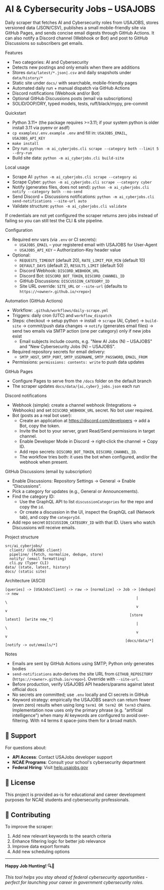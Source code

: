 # AI & Cybersecurity Jobs – USAJOBS

Daily scraper that fetches AI and Cybersecurity roles from USAJOBS, stores versioned data (JSON/CSV), publishes a small mobile-friendly site via GitHub Pages, and sends concise email digests through GitHub Actions. It can also notify a Discord channel (Webhook or Bot) and post to GitHub Discussions so subscribers get emails.

Features
- Two categories: AI and Cybersecurity
- Detects new postings and only emails when there are additions
- Stores `data/latest/*.json|.csv` and daily snapshots under `data/history/*`
- Static site under `docs/` with searchable, mobile-friendly pages
- Automated daily run + manual dispatch via GitHub Actions
- Discord notifications (Webhook and/or Bot)
- Optional GitHub Discussions posts (email via subscriptions)
- SOLID/OOP/DRY, typed models, tests, ruff/black/mypy, pre-commit

Quickstart
- Python 3.11+ (the package requires >=3.11; if your system python is older install 3.11 via pyenv or asdf)
- `cp examples/.env.example .env` and fill in: `USAJOBS_EMAIL`, `USAJOBS_API_KEY`
- `make install`
- Dry run: `python -m ai_cyberjobs.cli scrape --category both --limit 5 --dry-run`
- Build site data: `python -m ai_cyberjobs.cli build-site`

Local usage
- Scrape AI: `python -m ai_cyberjobs.cli scrape --category ai`
- Scrape Cyber: `python -m ai_cyberjobs.cli scrape --category cyber`
- Notify (generates files, does not send): `python -m ai_cyberjobs.cli notify --category both --no-send`
- Send Discord + Discussions notifications: `python -m ai_cyberjobs.cli send-notifications --site-url auto`
- Validate structure: `python -m ai_cyberjobs.cli validate`

If credentials are not yet configured the scraper returns zero jobs instead of failing so you can still test the CLI & site pipeline.

Configuration
- Required env vars (via `.env` or CI secrets):
  - `USAJOBS_EMAIL` – your registered email with USAJOBS for User-Agent
  - `USAJOBS_API_KEY` – Authorization-Key header value
- Optional:
  - `REQUESTS_TIMEOUT` (default 20), `RATE_LIMIT_PER_MIN` (default 10)
  - `DEFAULT_DAYS` (default 2), `RESULTS_LIMIT` (default 50)
  - Discord Webhook: `DISCORD_WEBHOOK_URL`
  - Discord Bot: `DISCORD_BOT_TOKEN`, `DISCORD_CHANNEL_ID`
  - GitHub Discussions: `DISCUSSION_CATEGORY_ID`
  - Site URL override: `SITE_URL` or `--site-url` (defaults to `https://<owner>.github.io/<repo>`)

 Automation (GitHub Actions)
- Workflow: `.github/workflows/daily-scrape.yml`
- Triggers: daily cron (UTC) and `workflow_dispatch`
- Steps: checkout → setup python → install → `scrape` (AI, Cyber) → `build-site` → commit/push data changes → `notify` (generates email files) → send two emails via SMTP action (one per category) only if new jobs exist
  - Email subjects include counts, e.g. "New AI Jobs (N) – USAJOBS" and "New Cybersecurity Jobs (N) – USAJOBS".
- Required repository secrets for email delivery:
  - `SMTP_HOST`, `SMTP_PORT`, `SMTP_USERNAME`, `SMTP_PASSWORD`, `EMAIL_FROM`
- Permissions: `permissions: contents: write` to push data updates

GitHub Pages
- Configure Pages to serve from the `/docs` folder on the default branch
- The scraper updates `docs/data/{ai,cyber}_jobs.json` each run

Discord notifications
- Webhook (simple): create a channel webhook (Integrations → Webhooks) and set `DISCORD_WEBHOOK_URL` secret. No bot user required.
- Bot (posts as a real bot user):
  - Create an application at https://discord.com/developers → add a Bot, copy the token.
  - Invite the bot to your server, grant Read/Send permissions in target channel.
  - Enable Developer Mode in Discord → right‑click the channel → Copy ID.
  - Add repo secrets: `DISCORD_BOT_TOKEN`, `DISCORD_CHANNEL_ID`.
  - The workflow tries both: it uses the bot when configured, and/or the webhook when present.

GitHub Discussions (email by subscription)
- Enable Discussions: Repository Settings → General → Enable “Discussions”.
- Pick a category for updates (e.g., General or Announcements).
- Find the category ID:
  - Use the GraphQL API to list `discussionCategories` for the repo and copy the `id`.
  - Or create a discussion in the UI, inspect the GraphQL call (Network tab), and copy the `categoryId`.
- Add repo secret `DISCUSSION_CATEGORY_ID` with that ID. Users who watch Discussions will receive emails.

Project structure
```
src/ai_cyberjobs/
  client/ (USAJOBS client)
  pipeline/ (fetch, normalize, dedupe, store)
  notify/ (email formatting)
  cli.py (Typer CLI)
data/ (state, latest, history)
docs/ (static site)
```

Architecture (ASCII)
```
[queries] -> [USAJobsClient] -> raw -> [normalize] -> Job -> [dedupe] -> new
                                                            |            \
                                                            v             v
                                                         [store latest]  [write new_*]
                                                            |             \
                                                            v              v
                                                       [docs/data/*]     [notify -> out/emails/*]
```

Notes
- Emails are sent by GitHub Actions using SMTP; Python only generates bodies
- `send-notifications` auto‑derives the site URL from `GITHUB_REPOSITORY` (`https://<owner>.github.io/<repo>`). Override with `--site-url`.
- Before production, verify USAJOBS API headers/params against latest official docs
- No secrets are committed; use `.env` locally and CI secrets in GitHub
- Keyword strategy: empirically the USAJOBS search can return fewer (even zero) results
  when using long `term1 OR term2 OR term3` chains. Implementation now uses only the
  primary phrase (e.g. "artificial intelligence") when many AI keywords are configured
  to avoid over-filtering. With ≤4 terms it space-joins them for a broad match.


## 📧 Support

For questions about:
- **API Access**: Contact USAJobs developer support
- **NCAE Programs**: Consult your school's cybersecurity department
- **Federal Hiring**: Visit [help.usajobs.gov](https://help.usajobs.gov/)

## 📄 License

This project is provided as-is for educational and career development purposes for NCAE students and cybersecurity professionals.

## 🤝 Contributing

To improve the scraper:
1. Add new relevant keywords to the search criteria
2. Enhance filtering logic for better job relevance
3. Improve data export formats
4. Add new scheduling options

---

**Happy Job Hunting! 🔍💼**

*This tool helps you stay ahead of federal cybersecurity opportunities - perfect for launching your career in government cybersecurity roles.*
